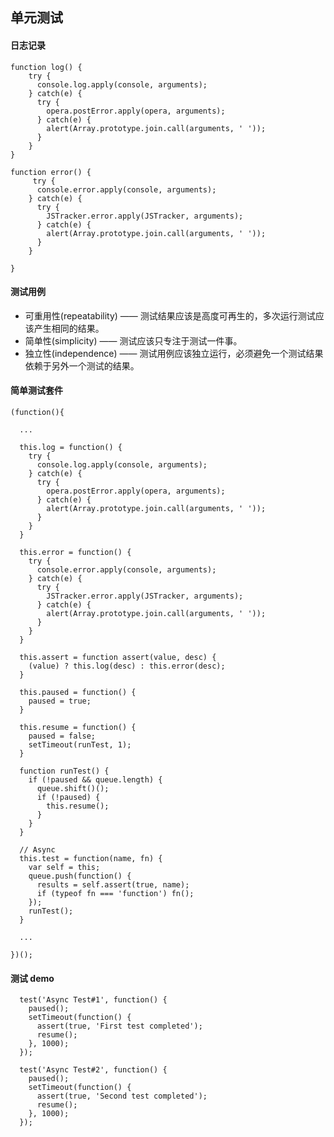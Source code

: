 ## 单元测试

#### 日志记录

	function log() {
		try {
	      console.log.apply(console, arguments);
	    } catch(e) {
	      try {
	        opera.postError.apply(opera, arguments);
	      } catch(e) {
	        alert(Array.prototype.join.call(arguments, ' '));
	      }
	    }
	}
	
	function error() {
		 try {
	      console.error.apply(console, arguments);
	    } catch(e) {
	      try {
	        JSTracker.error.apply(JSTracker, arguments);
	      } catch(e) {
	        alert(Array.prototype.join.call(arguments, ' '));
	      }
	    }

	}
	
#### 测试用例

- 可重用性(repeatability) —— 测试结果应该是高度可再生的，多次运行测试应该产生相同的结果。
- 简单性(simplicity) —— 测试应该只专注于测试一件事。
- 独立性(independence) —— 测试用例应该独立运行，必须避免一个测试结果依赖于另外一个测试的结果。

#### 简单测试套件

	(function(){
	  
	  ...
	
	  this.log = function() {
	    try {
	      console.log.apply(console, arguments);
	    } catch(e) {
	      try {
	        opera.postError.apply(opera, arguments);
	      } catch(e) {
	        alert(Array.prototype.join.call(arguments, ' '));
	      }
	    }
	  }
	
	  this.error = function() {
	    try {
	      console.error.apply(console, arguments);
	    } catch(e) {
	      try {
	        JSTracker.error.apply(JSTracker, arguments);
	      } catch(e) {
	        alert(Array.prototype.join.call(arguments, ' '));
	      }
	    }
	  }
	
	  this.assert = function assert(value, desc) {
	    (value) ? this.log(desc) : this.error(desc); 
	  }
	
	  this.paused = function() {
	    paused = true;
	  }
	
	  this.resume = function() {
	    paused = false;
	    setTimeout(runTest, 1);
	  }
	
	  function runTest() {
	    if (!paused && queue.length) {
	      queue.shift()();
	      if (!paused) {
	        this.resume();
	      }
	    }
	  }
	  
	  // Async
	  this.test = function(name, fn) {
	    var self = this;
	    queue.push(function() {
	      results = self.assert(true, name);
	      if (typeof fn === 'function') fn();
	    });
	    runTest();
	  }
	
	  ...
	  
	})();

#### 测试 demo

	  test('Async Test#1', function() {
	    paused();
	    setTimeout(function() {
	      assert(true, 'First test completed');
	      resume();
	    }, 1000);
	  });
	
	  test('Async Test#2', function() {
	    paused();
	    setTimeout(function() {
	      assert(true, 'Second test completed');
	      resume();
	    }, 1000);
	  });
